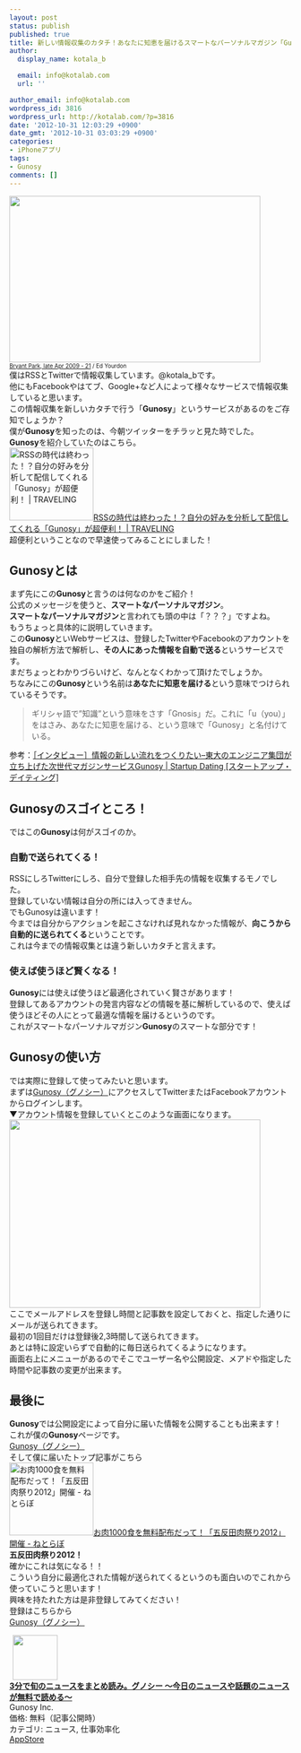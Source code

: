 ```yaml
---
layout: post
status: publish
published: true
title: 新しい情報収集のカタチ！あなたに知恵を届けるスマートなパーソナルマガジン「Gunosy」
author:
  display_name: kotala_b

  email: info@kotalab.com
  url: ''

author_email: info@kotalab.com
wordpress_id: 3816
wordpress_url: http://kotalab.com/?p=3816
date: '2012-10-31 12:03:29 +0900'
date_gmt: '2012-10-31 03:03:29 +0900'
categories:
- iPhoneアプリ
tags:
- Gunosy
comments: []
---
```

<p><a href="http://kotalab.com/wp-content/uploads/gunosy_121031.jpg" target="_blank"><img src="http://kotalab.com/wp-content/uploads/gunosy_121031.jpg" alt="" title="gunosy_121031" width="448" height="297" class="alignnone size-full wp-image-3826" /></a><br />
<span style="font-size:10px;"><a href="http://www.flickr.com/photos/yourdon/3475417696/" target="_blank">Bryant Park, late Apr 2009 - 21</a> / Ed Yourdon</span><br />
僕はRSSとTwitterで情報収集しています。@kotala_bです。<br />
他にもFacebookやはてブ、Google+など人によって様々なサービスで情報収集していると思います。<br />
この情報収集を新しいカタチで行う「<strong>Gunosy</strong>」というサービスがあるのをご存知でしょうか？<br />
僕が<strong>Gunosy</strong>を知ったのは、今朝ツイッターをチラッと見た時でした。<br />
<strong>Gunosy</strong>を紹介していたのはこちら。<br />
<a href="http://saiut.com/webservice/gunosy/" target="_blank"><img  class="alignleft" src="http://capture.heartrails.com/150x130?http://saiut.com/webservice/gunosy/" alt="RSSの時代は終わった！？自分の好みを分析して配信してくれる「Gunosy」が超便利！ | TRAVELING" width="150" height="130" /></a><a href="http://saiut.com/webservice/gunosy/" target="_blank">RSSの時代は終わった！？自分の好みを分析して配信してくれる「Gunosy」が超便利！ | TRAVELING</a><a href="http://b.hatena.ne.jp/entry/http://saiut.com/webservice/gunosy/" target="_blank"><img border="0" src="http://b.hatena.ne.jp/entry/image/http://saiut.com/webservice/gunosy/" alt="" /></a><br style="clear:both;" />超便利ということなので早速使ってみることにしました！<br />
<!--more--></p>
<h2>Gunosyとは</h2>
<p>まず先にこの<strong>Gunosy</strong>と言うのは何なのかをご紹介！<br />
公式のメッセージを使うと、<strong>スマートなパーソナルマガジン</strong>。<br />
<strong>スマートなパーソナルマガジン</strong>と言われても頭の中は「？？？」ですよね。<br />
もうちょっと具体的に説明していきます。<br />
この<strong>Gunosy</strong>といWebサービスは、登録したTwitterやFacebookのアカウントを独自の解析方法で解析し、<strong>その人にあった情報を自動で送る</strong>というサービスです。<br />
まだちょっとわかりづらいけど、なんとなくわかって頂けたでしょうか。<br />
ちなみにこの<strong>Gunosy</strong>という名前は<strong>あなたに知恵を届ける</strong>という意味でつけられているそうです。</p>
<blockquote><p>ギリシャ語で&rdquo;知識&rdquo;という意味をさす「Gnosis」だ。これに「u（you）」をはさみ、あなたに知恵を届ける、という意味で「Gunosy」と名付けている。</p></blockquote>
<p>参考：<a href="http://www.startup-dating.com/2012/06/interview_gunosy/" target="_blank">［インタビュー］情報の新しい流れをつくりたい&ndash;東大のエンジニア集団が立ち上げた次世代マガジンサービスGunosy | Startup Dating [スタートアップ・デイティング]</a></p>
<h2>Gunosyのスゴイところ！</h2>
<p>ではこの<strong>Gunosy</strong>は何がスゴイのか。</p>
<h3>自動で送られてくる！</h3>
<p>RSSにしろTwitterにしろ、自分で登録した相手先の情報を収集するモノでした。<br />
登録していない情報は自分の所には入ってきません。<br />
でもGunosyは違います！<br />
今までは自分からアクションを起こさなければ見れなかった情報が、<strong>向こうから自動的に送られてくる</strong>ということです。<br />
これは今までの情報収集とは違う新しいカタチと言えます。</p>
<h3>使えば使うほど賢くなる！</h3>
<p><strong>Gunosy</strong>には使えば使うほど最適化されていく賢さがあります！<br />
登録してあるアカウントの発言内容などの情報を基に解析しているので、使えば使うほどその人にとって最適な情報を届けるというのです。<br />
これがスマートなパーソナルマガジン<strong>Gunosy</strong>のスマートな部分です！</p>
<h2>Gunosyの使い方</h2>
<p>では実際に登録して使ってみたいと思います。<br />
まずは<a href="http://gunosy.com/" target="_blank">Gunosy（グノシー）</a>にアクセスしてTwitterまたはFacebookアカウントからログインします。<br />
▼アカウント情報を登録していくとこのような画面になります。<br />
<a href="http://kotalab.com/wp-content/uploads/gunosy_121031_01.png" target="_blank"><img src="http://kotalab.com/wp-content/uploads/gunosy_121031_01.png" alt="" title="gunosy_121031_01" width="448" height="336" class="alignnone size-full wp-image-3827" /></a><br />
ここでメールアドレスを登録し時間と記事数を設定しておくと、指定した通りにメールが送られてきます。<br />
最初の1回目だけは登録後2,3時間して送られてきます。<br />
あとは特に設定いらずで自動的に毎日送られてくるようになります。<br />
画面右上にメニューがあるのでそこでユーザー名や公開設定、メアドや指定した時間や記事数の変更が出来ます。</p>
<h2>最後に</h2>
<p><strong>Gunosy</strong>では公開設定によって自分に届いた情報を公開することも出来ます！<br />
これが僕の<strong>Gunosy</strong>ページです。<br />
<a href="http://gunosy.com/kotala_b" target="_blank">Gunosy（グノシー）</a><br />
そして僕に届いたトップ記事がこちら<br />
<a href="http://nlab.itmedia.co.jp/nl/articles/1210/29/news114.html" target="_blank"><img  class="alignleft" src="http://capture.heartrails.com/150x130?http://nlab.itmedia.co.jp/nl/articles/1210/29/news114.html" alt="お肉1000食を無料配布だって！「五反田肉祭り2012」開催 - ねとらぼ" width="150" height="130" /></a><a href="http://nlab.itmedia.co.jp/nl/articles/1210/29/news114.html" target="_blank">お肉1000食を無料配布だって！「五反田肉祭り2012」開催 - ねとらぼ</a><a href="http://b.hatena.ne.jp/entry/http://nlab.itmedia.co.jp/nl/articles/1210/29/news114.html" target="_blank"><img border="0" src="http://b.hatena.ne.jp/entry/image/http://nlab.itmedia.co.jp/nl/articles/1210/29/news114.html" alt="" /></a><br style="clear:both;" /><strong>五反田肉祭り2012！</strong><br />
確かにこれは気になる！！<br />
こういう自分に最適化された情報が送られてくるというのも面白いのでこれから使っていこうと思います！<br />
興味を持たれた方は是非登録してみてください！<br />
登録はこちらから<br />
<a href="http://gunosy.com/" target="_blank">Gunosy（グノシー）</a></p>
<div class="applink">
<div class="applinkimg"><a href="https://itunes.apple.com/jp/app/3fende-xunnonyusuwomatome/id590384791?mt=8&uo=4&at=10l4yU" rel="nofollow" target="_blank"><img hspace="6" src="http://a1209.phobos.apple.com/us/r30/Purple6/v4/78/be/4b/78be4ba3-c364-0188-00c0-a58e5a1fe783/mzl.lidizysb.png" width="80" /></a></div>
<div class="applinktext">
<div class="applinktitle"><strong><a href="https://itunes.apple.com/jp/app/3fende-xunnonyusuwomatome/id590384791?mt=8&uo=4&at=10l4yU" rel="nofollow" target="_blank">3分で旬のニュースをまとめ読み。グノシー 〜今日のニュースや話題のニュースが無料で読める〜</a></strong></div>
<div class="applinkinfo">Gunosy Inc.</div>
<div class="applinkinfo">価格: 無料（記事公開時）</div>
<div class="applinkinfo">カテゴリ: ニュース, 仕事効率化</div>
</div>
<div class="clear"></div>
<div class="appstorelink"><a href="https://itunes.apple.com/jp/app/3fende-xunnonyusuwomatome/id590384791?mt=8&uo=4&at=10l4yU" rel="nofollow" target="_blank">AppStore</a></div>
</div>
